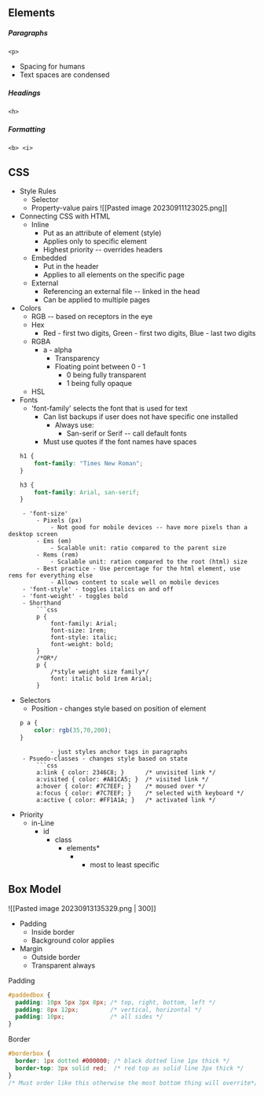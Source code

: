## Elements

##### Paragraphs
`<p>`
- Spacing for humans
- Text spaces are condensed

##### Headings
`<h>`

##### Formatting
`<b> <i>`


## CSS
- Style Rules
	- Selector
	- Property-value pairs
		![[Pasted image 20230911123025.png]]
- Connecting CSS with HTML
	- Inline
		- Put as an attribute of element (style)
		- Applies only to specific element
		- Highest priority -- overrides headers
	- Embedded
		- Put in the header
		- Applies to all elements on the specific page
	- External
		- Referencing an external file -- linked in the head
		- Can be applied to multiple pages
- Colors
	- RGB -- based on receptors in the eye
	- Hex
		- Red - first two digits, Green - first two digits, Blue - last two digits
	- RGBA
		- a - alpha 
			- Transparency
			- Floating point between 0 - 1 
				- 0 being fully transparent
				- 1 being fully opaque
	- HSL
- Fonts
	- 'font-family' selects the font that is used for text
		- Can list backups if user does not have specific one installed
			- Always use:
				- San-serif or Serif -- call default fonts
		- Must use quotes if the font names have spaces
	```css
	h1 {
		font-family: "Times New Roman";
	}

	h3 {
		font-family: Arial, san-serif;
	}
	
```
	- 'font-size'
		- Pixels (px)
			- Not good for mobile devices -- have more pixels than a desktop screen
		- Ems (em)
			- Scalable unit: ratio compared to the parent size
		- Rems (rem)
			- Scalable unit: ration compared to the root (html) size
		- Best practice - Use percentage for the html element, use rems for everything else
			- Allows content to scale well on mobile devices
	- 'font-style' - toggles italics on and off
	- 'font-weight' - toggles bold
	- Shorthand
		```css
		p {
			font-family: Arial;
			font-size: 1rem;
			font-style: italic;
			font-weight: bold;
		}
		/*OR*/
		p {
			/*style weight size family*/
			font: italic bold 1rem Arial;
		}
```
- Selectors
	- Position - changes style based on position of element
	```css
	p a {
		color: rgb(35,70,200);
	}
```
			- just styles anchor tags in paragraphs
	- Psuedo-classes - changes style based on state
		```css
		a:link { color: 2346C8; }      /* unvisited link */
		a:visited { color: #A81CA5; }  /* visited link */
		a:hover { color: #7C7EEF; }    /* moused over */
		a:focus { color: #7C7EEF; }    /* selected with keyboard */
		a:active { color: #FF1A1A; }   /* activated link */
```

- Priority
	- in-Line
		- id
			- class
				- elements*
					- * most to least specific

## Box Model
![[Pasted image 20230913135329.png | 300]]
- Padding
	- Inside border
	- Background color applies
- Margin
	- Outside border
	- Transparent always

Padding
```css
#paddedbox {
  padding: 10px 5px 3px 8px; /* top, right, bottom, left */
  padding: 8px 12px;         /* vertical, horizontal */
  padding: 10px;             /* all sides */
}
```

Border
```css
#borderbox {
  border: 1px dotted #000000; /* black dotted line 1px thick */
  border-top: 3px solid red;  /* red top as solid line 3px thick */
}
/* Must order like this otherwise the most bottom thing will overrite*/
```

